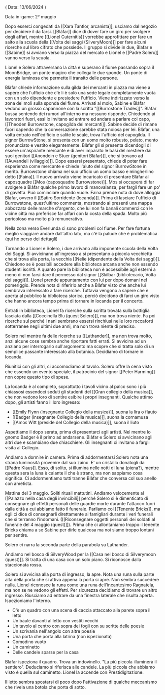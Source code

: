 ( Data: 13/06/2024 )

Data in-game: 2° maggio

Dopo esserci congedati da [[Xara Tantlor, arcanista]], usciamo dal negozio per decidere il da farsi.
[[Blàfar]] dice di dover fare un giro per svolgere degli affari, mentre [[Lionel Cuternitis]] vorrebbe approfittare per fare un salto alla scuola della [[Volta dei saggi (SilveryMoon)]] per fare alcuni ricerche sul libro cifrato che possiede. Il gruppo si divide in due, Blafar e [[Sabine]] si avviano verso la piazza del mercato e Lionel e [[Padre Solero]] vanno verso la scuola.

Lionel e Solero attraversano la città e superano il fiume passando sopra il MoonBridge, un ponte magico che collega le due sponde. Un ponte di energia luminosa che permette il transito delle persone.

Blàfar chiede informazione sulla gilda dei mercanti in piazza ma viene a sapere che l'ufficio che c'è li è solo una sede legale completamente vuota con un solo dipendente e presiedere l'ufficio. Viene indirizzato verso la zona dei moli sulla sponda del fiume.
Arrivati al molo, Sabine e Blàfar vedono un grosso capannone con la scritta "[[Burrostone Trades]]". Blàfar bussa sentendo dei rumori all'interno ma nessuno risponde. Chiedendo ai lavoratori fuori, essi lo invitano ad entrare ed andare a parlare col capo, [[Theoden Burrowstone, capogilda dei mercanti]].
Sabine decide di rimane fuori capendo che la conversazione sarebbe stata noiosa per lei.
Blàfar, una volta entrato nell'edificio e salite le scale, trova l'ufficio del capogilda.
Il signor BurrowStone, si presenta con un uomo molto robusto, pelato, mento pronunciato e vestito elegantemente.
Blàfar gli si presenta dicendogli di essere un'aspirante mercante e di aver imparato le basi del mestiere dai suoi genitori [[Anondein e Stuer (genitori Blàfar)]], che si trovano ad [[Auvandell (villaggio)]]. Dopo essersi presentato, chiede di poter fare esperienza come mercante e chiede l'aiuto del signor BurrowStone in merito.
Burrowstone chiama nel suo ufficio un uomo basso e mingherlino detto [[Faina]]. Il nuovo arrivato viene incaricato di presentare Blàfar al caposquadre [[Mos (caposquadre Burrowstone)]].
Mos si occuperà di far svolgere a Blàfar qualche primo lavoro di manovalanza, per fargli fare un po' di gavetta. Può cominciare quando vuole. Faina prende nota di dove alloggia Blàfar, ovvero il [[Satiro Sorridente (locanda)]].
Prima di lasciare l'ufficio di Burrowstone, quest'ultimo commenta, mostrando ai presenti una mappa abbozzata delle marche d'argento, che lui non fa banali commerci con le vicine città ma preferisce far affari con la costa della spada. Molto più pericoloso ma molto più remunerativo.


Nella zona verso Everlunda ci sono problemi col fiume. Per fare fortuna meglio viaggiare andare dall'altro lato, ma c'è la palude che è problematica.
(qui ho perso dei dettagli)

Tornando a Lionel e Solero, i due arrivano alla imponente scuola della Volta dei Saggi. Si avvicinano all'ingresso a si presentano a piccola vecchietta che si trova alla porta, la vecchia [[Nelie (dipendente della Volta dei saggi)]].
Chiedono se è possibili accedere alla biblioteca arcana anche non essendo studenti iscritti. A quanto pare la biblioteca non è accessibile agli esterni a meno di non farsi dare il permesso dal signor [[Skilbar (bibliotecario, Volta dei saggi)]]. Lionel prende appuntamento con lui per dopo domani nel pomeriggio. Prende nota di riferirlo anche a Blàfar visto che anche lui sembrava interessato a fare ricerche.
Tuttavia vengono a sapere che è aperta al pubblico la biblioteca storica, perciò decidono di farci un giro visto che hanno ancora tempo prima di tornare in locanda per il concerto.

Entrati in biblioteca, Lionel fa ricerche sulla scritta trovata sulla bottiglia lasciata dalla [[Coccinella Blu (quest Solero)]], ma non trova niente. Fa poi ricerche sul perché i nani sembrano essersi rinchiusi nelle loro roccaforti sotterranee negli ultimi due anni, ma non trova niente di preciso.

Solero nel mentre fa delle ricerche su [[Lathander]], ma non trova molto, anzi alcune cose sembra anche riportare fatti errati. Si avvicina ad un anziano per interrogarlo sull'argomento ma scopre che si tratta solo di un semplice passante interessato alla botanica.
Decidiamo di tornare in locanda.

Riunitici con gli altri, ci accomodiamo al tavolo. Solero offre la cena visto che essendo un evento speciale, il patrocinio del signor [[Peter Harming]] non copre questo tipo di spese.

La locanda è al completo, soprattutto i tavoli vicino al palco sono i più chiassosi essendoci seduti gli studenti del [[Gran collegio della musica]], che non vedono loro di sentire esibire i propri insegnanti.
Qualche attimo dopo, gli artisti fanno il loro ingresso:
- [[Emily Flynn (insegnante Collegio della musica)]], suona la lira o flauto
- [[Badger (insegnante Collegio della musica)]], suona la cornamusa
- [[Amos Witt (preside del Collegio della musica)]], suona il liuto

Aspettiamo il dopo serata, prima di presentarci agli artisti. Nel mentre lo gnomo Badger è il primo ad andarsene. Blàfar e Solero si avvicinano agli altri due e scambiano due chiacchiere. Gli insegnanti ci invitano a fargli visita al Collegio.

Andiamo a dormire in camera. Prima di addormentarsi Solero nota una strana luminosità provenire dal suo zaino. E' un cristallo donatogli da [[Padre Klaus]]. Esso, di solito, si illumina nelle notti di luna (piena?), mentre questa sera la luna è calante il che è strano, ma non sappiamo cosa significa. 
Ci addormentiamo tutti tranne Blàfar che conversa col suo anello con ametista.

Mattina del 3 maggio.
Soliti rituali mattutini.
Andiamo velocemente al [[Palazzo nella casa degli invincibili]] perché Solero si è dimenticato di consegnare gli effetti personali delle guardie morte durante l'attacco fuori dalla città a cui abbiamo fatto il funerale. Parliamo col [[Tenente Bricks]], ma egli ci dice di consegnarli direttamente ai famigliari durante i veri funerali che si terranno l'indomani. ([[Riconsegnare oggetti personali dei soldati al funerale del 4 maggio (quest)]]).
Prima che ci allontaniamo troppo il tenente Bricks chiama a se Sabine per dirle qualcosa ma noi siamo troppo lontani per sentire. 

Solero ci narra la seconda parte della parabola su Lathander.

Andiamo nel bosco di SilveryWood per la [[Casa nel bosco di Silverymoon (quest)]].
Si tratta di una casa con un solo piano. Si riconosce dalla staccionata rossa.

Solero si avvicina alla porta di ingresso, la apre. Nota una runa sulla parte alta della porta che si attiva appena la porta si apre. Non sembra succedere nulla. Lionel riconosce la runa come una runa dell'incantesimo Ragnatela, ma non se ne vedono gli effetti.
Per sicurezza decidiamo di trovare un altro ingresso. Riusciamo ad entrare da una finestra laterale che risulta aperta.
Ispezioniamo l'interno. 
- C'è un quadro con una scena di caccia attaccato alla parete sopra il letto
- Un baule davanti al letto con vestiti vecchi
- Un tavolo al centro con sopra dei fogli con su scritte delle poesie
- Un scrivania nell'angolo con altre poesie
- Una porta che porta alla latrina (non ispezionata)
- Comodino vuoto
- Un caminetto
- Delle candele sparse per la casa

Blàfar ispeziona il quadro. Trova un indovinello. "La più piccola illuminerà il sentiero".
Deduciamo si riferisca alle candele.
La più piccola che abbiamo visto è quella sul caminetto.
Lionel la accende con Prestidigitazione.

Il letto sembra spostarsi di poco dopo l'attivazione di qualche meccanismo che rivela una botola che porta di sotto.










